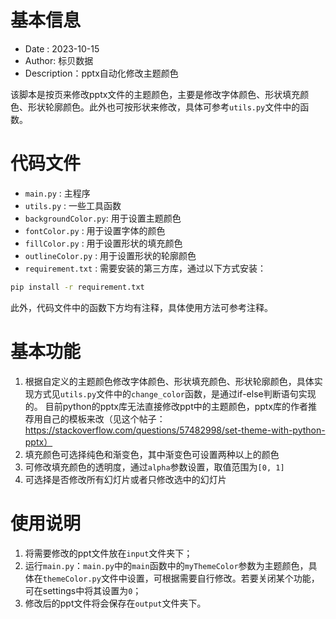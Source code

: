 <!-- info -->

# 基本信息

- Date  : 2023-10-15
- Author: 标贝数据
- Description：pptx自动化修改主题颜色

该脚本是按页来修改pptx文件的主题颜色，主要是修改字体颜色、形状填充颜色、形状轮廓颜色。此外也可按形状来修改，具体可参考`utils.py`文件中的函数。

# 代码文件

- `main.py`           : 主程序
- `utils.py`          : 一些工具函数
- `backgroundColor.py`: 用于设置主题颜色
- `fontColor.py`      : 用于设置字体的颜色
- `fillColor.py`      : 用于设置形状的填充颜色
- `outlineColor.py`   : 用于设置形状的轮廓颜色
- `requirement.txt`   : 需要安装的第三方库，通过以下方式安装：

```cmd
pip install -r requirement.txt
```

此外，代码文件中的函数下方均有注释，具体使用方法可参考注释。

# 基本功能

1. 根据自定义的主题颜色修改字体颜色、形状填充颜色、形状轮廓颜色，具体实现方式见`utils.py`文件中的`change_color`函数，是通过if-else判断语句实现的。
目前python的pptx库无法直接修改ppt中的主题颜色，pptx库的作者推荐用自己的模板来改（见这个帖子：https://stackoverflow.com/questions/57482998/set-theme-with-python-pptx）
2. 填充颜色可选择纯色和渐变色，其中渐变色可设置两种以上的颜色
3. 可修改填充颜色的透明度，通过`alpha`参数设置，取值范围为`[0, 1]`
4. 可选择是否修改所有幻灯片或者只修改选中的幻灯片

# 使用说明

1. 将需要修改的ppt文件放在`input`文件夹下；
2. 运行`main.py`：`main.py`中的`main`函数中的`myThemeColor`参数为主题颜色，具体在`themeColor.py`文件中设置，可根据需要自行修改。若要关闭某个功能，可在settings中将其设置为`0`；
3. 修改后的ppt文件将会保存在`output`文件夹下。

